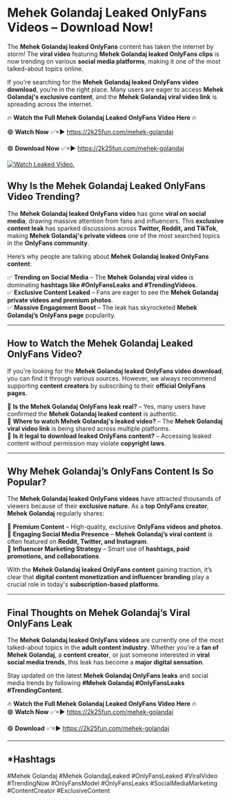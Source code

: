 # Mehek Golandaj Leaked OnlyFans Videos – Download Now!

The **Mehek Golandaj leaked OnlyFans** content has taken the internet by storm! The **viral video** featuring **Mehek Golandaj leaked OnlyFans clips** is now trending on various **social media platforms**, making it one of the most talked-about topics online.  

If you're searching for the **Mehek Golandaj leaked OnlyFans video download**, you’re in the right place. Many users are eager to access **Mehek Golandaj's exclusive content**, and the **Mehek Golandaj viral video link** is spreading across the internet.  

🔥 **Watch the Full Mehek Golandaj Leaked OnlyFans Video Here** 🔥  

🟢 **Watch Now** ✅=► https://2k25fun.com/mehek-golandaj

🟢 **Download Now** ✅=► https://2k25fun.com/mehek-golandaj

[![Watch Leaked Video.](https://miro.medium.com/v2/resize:fit:828/format:webp/1*cilzJN44JGOrTw9NJCrNHA.gif "Watch Leaked Video")](https://2k25fun.com/mehek-golandaj)

## **Why Is the Mehek Golandaj Leaked OnlyFans Video Trending?**  

The **Mehek Golandaj leaked OnlyFans video** has gone **viral on social media**, drawing massive attention from fans and influencers. This **exclusive content leak** has sparked discussions across **Twitter, Reddit, and TikTok**, making **Mehek Golandaj's private videos** one of the most searched topics in the **OnlyFans community**.  

Here’s why people are talking about **Mehek Golandaj leaked OnlyFans content**:  

✅ **Trending on Social Media** – The **Mehek Golandaj viral video** is dominating **hashtags like #OnlyFansLeaks and #TrendingVideos**.  
✅ **Exclusive Content Leaked** – Fans are eager to see the **Mehek Golandaj private videos and premium photos**.  
✅ **Massive Engagement Boost** – The leak has skyrocketed **Mehek Golandaj’s OnlyFans page** popularity.  

---

## **How to Watch the Mehek Golandaj Leaked OnlyFans Video?**  

If you're looking for the **Mehek Golandaj leaked OnlyFans video download**, you can find it through various sources. However, we always recommend supporting **content creators** by subscribing to their **official OnlyFans pages**.  

🔹 **Is the Mehek Golandaj OnlyFans leak real?** – Yes, many users have confirmed the **Mehek Golandaj leaked content** is authentic.  
🔹 **Where to watch Mehek Golandaj's leaked video?** – The **Mehek Golandaj viral video link** is being shared across multiple platforms.  
🔹 **Is it legal to download leaked OnlyFans content?** – Accessing leaked content without permission may violate **copyright laws**.  

---

## **Why Mehek Golandaj’s OnlyFans Content Is So Popular?**  

The **Mehek Golandaj leaked OnlyFans videos** have attracted thousands of viewers because of their **exclusive nature**. As a **top OnlyFans creator**, **Mehek Golandaj** regularly shares:  

📌 **Premium Content** – High-quality, exclusive **OnlyFans videos and photos**.  
📌 **Engaging Social Media Presence** – **Mehek Golandaj’s viral content** is often featured on **Reddit, Twitter, and Instagram**.  
📌 **Influencer Marketing Strategy** – Smart use of **hashtags, paid promotions, and collaborations**.  

With the **Mehek Golandaj leaked OnlyFans content** gaining traction, it’s clear that **digital content monetization and influencer branding** play a crucial role in today's **subscription-based platforms**.  

---

## **Final Thoughts on Mehek Golandaj’s Viral OnlyFans Leak**  

The **Mehek Golandaj leaked OnlyFans videos** are currently one of the most talked-about topics in the **adult content industry**. Whether you're a **fan of Mehek Golandaj**, a **content creator**, or just someone interested in **viral social media trends**, this leak has become a **major digital sensation**.  

Stay updated on the latest **Mehek Golandaj OnlyFans leaks** and social media trends by following **#Mehek Golandaj #OnlyFansLeaks #TrendingContent**.  

🔥 **Watch the Full Mehek Golandaj Leaked OnlyFans Video Here** 🔥  
🟢 **Watch Now** ✅=► https://2k25fun.com/mehek-golandaj

🟢 **Download** ✅=► https://2k25fun.com/mehek-golandaj

---

## *Hashtags
#Mehek Golandaj #Mehek GolandajLeaked #OnlyFansLeaked #ViralVideo #TrendingNow #OnlyFansModel #OnlyFansLeaks #SocialMediaMarketing #ContentCreator #ExclusiveContent  